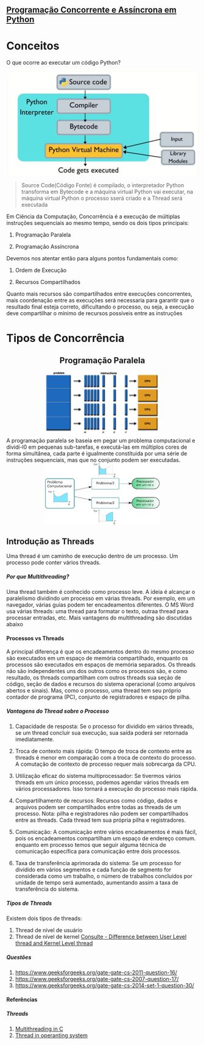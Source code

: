 ## [Programação Concorrente e Assíncrona em Python](https://www.udemy.com/course/programacao-concorrente-e-assincrona-com-python/)

# Conceitos

O que ocorre ao executar um código Python?



![pythoncompiler](img/image.png)

> Source Code(Código Fonte) é compilado, o interpretador Python transforma em Bytecode e a máquina virtual Python vai executar, na máquina virtual Python o processo sserá criado e a Thread será executada

Em Ciência da Computação, Concorrência é a execução de múltiplas instruções sequenciais ao mesmo tempo, sendo os dois tipos principais: 

1. Programação Paralela

2. Programação Assíncrona

   

Devemos nos atentar então para alguns pontos fundamentais como:

   1. Ordem de Execução 

   2. Recursos Compartilhados

Quanto mais recursos são compartilhados entre execuções concorrentes, mais coordenação entre as execuções será necessaria para garantir que o resultado final esteja correto, dificultando o processo, ou seja, a execução deve compartilhar o mínimo de recursos possíveis entre as instruções 

# Tipos de Concorrência

<center>
<h2> Programação Paralela </h2>
<img src="img/paralela.png" alt="paralela" width="300">
</center>
A programação paralela se baseia em pegar um problema computacional e dividí-l0 em pequenas sub-tarefas, e executá-las em múltiplos cores de forma simultânea, cada parte é igualmente constítuida por uma série de instruções sequenciais, mas que no conjunto podem ser executadas.

<center>
<img src="img/paralela_2.png" alt="paralela_2" width="300">
</center>

## Introdução as Threads
Uma thread é um caminho de execução dentro de um processo. Um processo pode conter vários threads.
##### Por que Multithreading?
Uma thread também é conhecido como processo leve. A ideia é alcançar o paralelismo dividindo um processo em várias threads. Por exemplo, em um navegador, várias guias podem ter encadeamentos diferentes. O MS Word usa várias threads: uma thread para formatar o texto, outraa thread para processar entradas, etc. Mais vantagens do multithreading são discutidas abaixo
#### Processos vs Threads
A principal diferença é que os encadeamentos dentro do mesmo processo são executados em um espaço de memória compartilhado, enquanto os processos são executados em espaços de memória separados.
Os threads não são independentes uns dos outros como os processos são, e como resultado, os threads compartilham com outros threads sua seção de código, seção de dados e recursos do sistema operacional (como arquivos abertos e sinais). Mas, como o processo, uma thread tem seu próprio contador de programa (PC), conjunto de registradores e espaço de pilha.

##### Vantagens do Thread sobre o Processo

1. Capacidade de resposta: Se o processo for dividido em vários threads, se um thread concluir sua execução, sua saída poderá ser retornada imediatamente.

2. Troca de contexto mais rápida: O tempo de troca de contexto entre as threads é menor em comparação com a troca de contexto do processo. A comutação de contexto de processo requer mais sobrecarga da CPU.

3. Utilização eficaz do sistema multiprocessador: Se tivermos vários threads em um único processo, podemos agendar vários threads em vários processadores. Isso tornará a execução do processo mais rápida.

4. Compartilhamento de recursos: Recursos como código, dados e arquivos podem ser compartilhados entre todas as threads de um processo.
Nota: pilha e registradores não podem ser compartilhados entre as threads. Cada thread tem sua própria pilha e registradores.

5. Comunicação: A comunicação entre vários encadeamentos é mais fácil, pois os encadeamentos compartilham um espaço de endereço comum. enquanto em processo temos que seguir alguma técnica de comunicação específica para comunicação entre dois processos.

6. Taxa de transferência aprimorada do sistema: Se um processo for dividido em vários segmentos e cada função de segmento for considerada como um trabalho, o número de trabalhos concluídos por unidade de tempo será aumentado, aumentando assim a taxa de transferência do sistema.

##### Tipos de Threads
Existem dois tipos de threads:
1. Thread de nível de usuário 
2. Thread de nível de kernel
[Consulte - Difference between User Level thread and Kernel Level thread](https://www.geeksforgeeks.org/difference-between-user-level-thread-and-kernel-level-thread/)

##### Questões
1. https://www.geeksforgeeks.org/gate-gate-cs-2011-question-16/
2. https://www.geeksforgeeks.org/gate-gate-cs-2007-question-17/
3. https://www.geeksforgeeks.org/gate-gate-cs-2014-set-1-question-30/


#### Referências
##### Threads
1. [Multithreading in C](https://www.geeksforgeeks.org/multithreading-c-2/)
2. [Thread in operanting system](https://www.geeksforgeeks.org/thread-in-operating-system/)